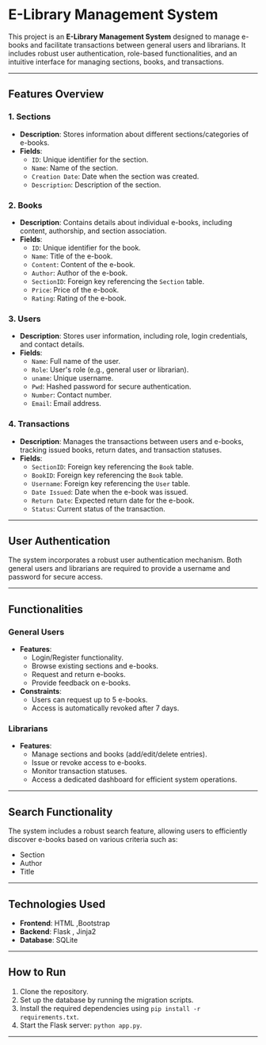 # E-Library Management System

This project is an **E-Library Management System** designed to manage e-books and facilitate transactions between general users and librarians. It includes robust user authentication, role-based functionalities, and an intuitive interface for managing sections, books, and transactions.

---

## Features Overview

### 1. **Sections**
- **Description**: Stores information about different sections/categories of e-books.
- **Fields**:
  - `ID`: Unique identifier for the section.
  - `Name`: Name of the section.
  - `Creation Date`: Date when the section was created.
  - `Description`: Description of the section.

### 2. **Books**
- **Description**: Contains details about individual e-books, including content, authorship, and section association.
- **Fields**:
  - `ID`: Unique identifier for the book.
  - `Name`: Title of the e-book.
  - `Content`: Content of the e-book.
  - `Author`: Author of the e-book.
  - `SectionID`: Foreign key referencing the `Section` table.
  - `Price`: Price of the e-book.
  - `Rating`: Rating of the e-book.

### 3. **Users**
- **Description**: Stores user information, including role, login credentials, and contact details.
- **Fields**:
  - `Name`: Full name of the user.
  - `Role`: User's role (e.g., general user or librarian).
  - `uname`: Unique username.
  - `Pwd`: Hashed password for secure authentication.
  - `Number`: Contact number.
  - `Email`: Email address.

### 4. **Transactions**
- **Description**: Manages the transactions between users and e-books, tracking issued books, return dates, and transaction statuses.
- **Fields**:
  - `SectionID`: Foreign key referencing the `Book` table.
  - `BookID`: Foreign key referencing the `Book` table.
  - `Username`: Foreign key referencing the `User` table.
  - `Date Issued`: Date when the e-book was issued.
  - `Return Date`: Expected return date for the e-book.
  - `Status`: Current status of the transaction.

---

## User Authentication
The system incorporates a robust user authentication mechanism. Both general users and librarians are required to provide a username and password for secure access.

---

## Functionalities

### General Users
- **Features**:
  - Login/Register functionality.
  - Browse existing sections and e-books.
  - Request and return e-books.
  - Provide feedback on e-books.
- **Constraints**:
  - Users can request up to 5 e-books.
  - Access is automatically revoked after 7 days.

### Librarians
- **Features**:
  - Manage sections and books (add/edit/delete entries).
  - Issue or revoke access to e-books.
  - Monitor transaction statuses.
  - Access a dedicated dashboard for efficient system operations.

---

## Search Functionality
The system includes a robust search feature, allowing users to efficiently discover e-books based on various criteria such as:
- Section
- Author
- Title

---

## Technologies Used
- **Frontend**: HTML ,Bootstrap
- **Backend**: Flask , Jinja2
- **Database**: SQLite
---

## How to Run
1. Clone the repository.
2. Set up the database by running the migration scripts.
3. Install the required dependencies using `pip install -r requirements.txt`.
4. Start the Flask server: `python app.py`.


---


